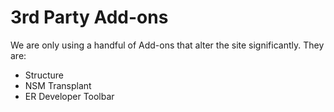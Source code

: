 # 3rd Party Add-ons

We are only using a handful of Add-ons that alter the site significantly. They are:

- Structure
- NSM Transplant
- ER Developer Toolbar